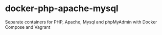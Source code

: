 # docker-php-apache-mysql
Separate containers for PHP, Apache, Mysql and phpMyAdmin with Docker Compose and Vagrant

